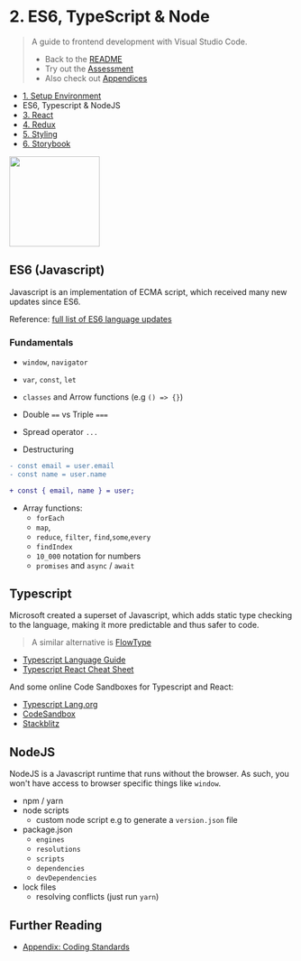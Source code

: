 # 2. ES6, TypeScript & Node

> A guide to frontend development with Visual Studio Code.
>
> - Back to the [README](../../README.md)
> - Try out the [Assessment](./guides/CryptoCharts.md)
> - Also check out [Appendices](./appendix/CodingStandards.md)

- [1. Setup Environment](./1-SetupEnvironment.md)
- ES6, Typescript & NodeJS
- [3. React](./3-React.md)
- [4. Redux](./4-Redux.md)
- [5. Styling](./5-Styling.md)
- [6. Storybook](./6-Storybook.md)

<img
style="height: 10rem; width: auto"
src="https://s3.amazonaws.com/clarityfm-production/attachments/6604/default/es6.png?1442839695"
/>

## ES6 (Javascript)

Javascript is an implementation of ECMA script, which received many new updates since ES6.

Reference: [full list of ES6 language updates](https://github.com/lukehoban/es6features)

### Fundamentals

- `window`, `navigator`
- `var`, `const`, `let`
- `classes` and Arrow functions (e.g `() => {}`)
- Double `==` vs Triple `===`
- Spread operator `...`

- Destructuring

```diff
- const email = user.email
- const name = user.name

+ const { email, name } = user;
```

- Array functions:
  - `forEach`
  - `map`,
  - `reduce`, `filter`, `find`,`some`,`every`
  - `findIndex`
  - `10_000` notation for numbers
  - `promises` and `async` / `await`

## Typescript

Microsoft created a superset of Javascript, which adds static type checking to the language, making it more predictable and thus safer to code.

> A similar alternative is [FlowType](https://flow.org/)

- [Typescript Language Guide](https://www.typescriptlang.org/)
- [Typescript React Cheat Sheet](https://github.com/typescript-cheatsheets/react)

And some online Code Sandboxes for Typescript and React:

- [Typescript Lang.org](https://www.typescriptlang.org/play?#code/JYWwDg9gTgLgBAKjgQwM5wEoFNkGN4BmUEIcA5FDvmQNwCwAUKJLHAN5wCuqWAyjMhhYANFx4BRAgSz44AXzhES5Snhi1GjLAA8W8XBAB2qeAGEInQ0KjjtycABsscALxwAFAEpXAPnaM4OANjeABtA0sYUR4Yc0iAXVcxPgEhdwAGT3oGAOTJaXx3L19-BkDAgBMIXE4QLCsAOhhgGCckgAMATQsgh2BcAGssCrgAEjYIqwVmutR27MC5LM0yuEoYTihDD1zAgB4K4AA3H13yvbAfbs5e-qGRiYspuBmsVD2Aekuz-YAjThgMCMcCMpj6gxcbGKLj8MTiVnck3gAGo4ABGTxyU6rcrlMF3OB1H5wT7-QFGbG4z6HE65ZYMOSMIA)
- [CodeSandbox](https://codesandbox.io/s/react-ts?utm_source=dotnew)
- [Stackblitz](https://stackblitz.com/edit/react-typescript-base)

## NodeJS

NodeJS is a Javascript runtime that runs without the browser. As such, you won't have access to browser specific things like `window`.

- npm / yarn
- node scripts
  - custom node script e.g to generate a `version.json` file
- package.json
  - `engines`
  - `resolutions`
  - `scripts`
  - `dependencies`
  - `devDependencies`
- lock files
  - resolving conflicts (just run `yarn`)

## Further Reading

- [Appendix: Coding Standards](./appendix/CodingStandards.md)